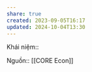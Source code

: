 ```yaml
---
share: true
created: 2023-09-05T16:17
updated: 2024-10-04T13:30
---
```

Khái niệm:: 

Nguồn:: [[CORE Econ]]

